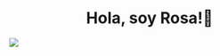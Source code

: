 <div align="center">
<h1 align="center">Hola, soy Rosa!👋</h1>
</div>
<img src="https://github.com/user-attachments/assets/04bc3123-fed8-4dbc-b4e0-01580f5d31e0">





<!--
**Rosa-Enco-Perez/Rosa-Enco-Perez** is a ✨ _special_ ✨ repository because its `README.md` (this file) appears on your GitHub profile.

Here are some ideas to get you started:

- 🔭 I’m currently working on ...
- 🌱 I’m currently learning ...
- 👯 I’m looking to collaborate on ...
- 🤔 I’m looking for help with ...
- 💬 Ask me about ...
- 📫 How to reach me: ...
- 😄 Pronouns: ...
- ⚡ Fun fact: ...
-->

